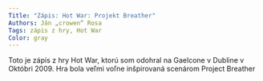 ```yaml
---
Title: "Zápis: Hot War: Projekt Breather"
Authors: Ján „crowen“ Rosa
Tags: zápis z hry, Hot War
Color: gray
---
```

Toto je zápis z hry Hot War, ktorú som odohral na Gaelcone v Dubline
v Októbri 2009. Hra bola veľmi voľne inšpirovaná scenárom Project Breather
